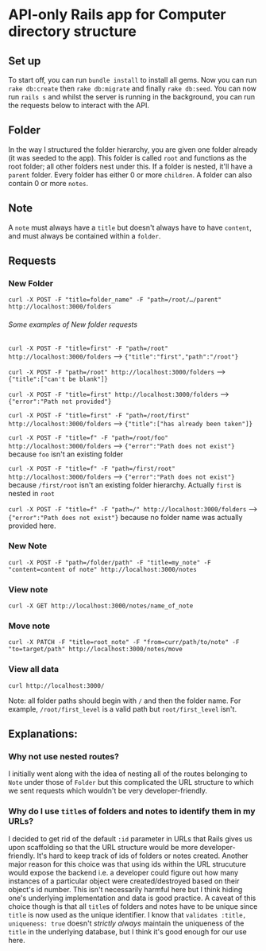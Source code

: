 # API-only Rails app for Computer directory structure

## Set up

To start off, you can run `bundle install` to install all gems. Now you can run `rake db:create` then `rake db:migrate` and finally `rake db:seed`. You can now run `rails s` and whilst the server is running in the background, you can run the requests below to interact with the API.

## Folder

In the way I structured the folder hierarchy, you are given one folder already (it was seeded to the app). This folder is called `root` and functions as the root folder; all other folders nest under this. If a folder is nested, it'll have a `parent` folder. Every folder has either 0 or more `children`. A folder can also contain 0 or more `notes`.

## Note
A `note` must always have a `title` but doesn't always have to have `content`, and must always be contained within a `folder`.

## Requests

### New Folder
`curl -X POST -F "title=folder_name" -F "path=/root/…/parent" http://localhost:3000/folders`
###### Some examples of New folder requests
`curl -X POST -F "title=first" -F "path=/root" http://localhost:3000/folders`
--> `{"title":"first","path":"/root"}`

`curl -X POST -F "path=/root" http://localhost:3000/folders`
--> `{"title":["can't be blank"]}`

`curl -X POST -F "title=first" http://localhost:3000/folders`
--> `{"error":"Path not provided"}`

`curl -X POST -F "title=first" -F "path=/root/first" http://localhost:3000/folders`
--> `{"title":["has already been taken"]}`

`curl -X POST -F "title=f" -F "path=/root/foo" http://localhost:3000/folders`
--> `{"error":"Path does not exist"}` because `foo` isn't an existing folder

`curl -X POST -F "title=f" -F "path=/first/root" http://localhost:3000/folders`
--> `{"error":"Path does not exist"}` because `/first/root` isn't an existing folder hierarchy. Actually `first` is nested in `root`

`curl -X POST -F "title=f" -F "path=/" http://localhost:3000/folders`
--> `{"error":"Path does not exist"}` because no folder name was actually provided here.

### New Note
`curl -X POST -F "path=/folder/path" -F "title=my_note" -F "content=content of note" http://localhost:3000/notes`

### View note
`curl -X GET http://localhost:3000/notes/name_of_note`

### Move note
`curl -X PATCH -F "title=root_note" -F "from=curr/path/to/note" -F "to=target/path" http://localhost:3000/notes/move`

### View all data
`curl http://localhost:3000/`

Note: all folder paths should begin with `/` and then the folder name. For example, `/root/first_level` is a valid path but `root/first_level` isn't.

## Explanations:

### Why not use nested routes?
I initially went along with the idea of nesting all of the routes belonging to `Note` under those of `Folder` but this complicated the URL structure to which we sent requests which wouldn't be very developer-friendly.

### Why do I use `title`s of folders and notes to identify them in my URLs?
I decided to get rid of the default `:id` parameter in URLs that Rails gives us upon scaffolding so that the URL structure would be more developer-friendly. It's hard to keep track of ids of folders or notes created. Another major reason for this choice was that using ids within the URL strucuture would expose the backend i.e. a developer could figure out how many instances of a particular object were created/destroyed based on their object's id number. This isn't necessarily harmful here but I think hiding one's underlying implementation and data is good practice. A caveat of this choice though is that all `title`s of folders and notes have to be unique since `title` is now used as the unique identifier. I know that `validates :title, uniqueness: true` doesn't _strictly always_ maintain the uniqueness of the `title` in the underlying database, but I think it's good enough for our use here.
